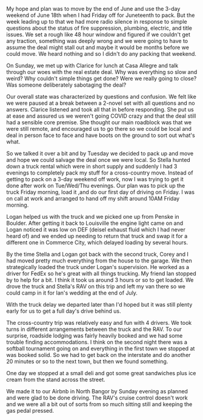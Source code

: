 My hope and plan was to move by the end of June and use the 3-day weekend of June 18th when I had Friday off for Juneteenth to pack. But the week leading up to that we had more radio silence in response to simple questions about the status of fire suppression, plumbing, electric, and title issues. We set a rough like 48 hour window and figured if we couldn't get any traction, something was deeply wrong and we were going to have to assume the deal might stall out and maybe it would be months before we could move. We heard nothing and so I didn't do any packing that weekend.

On Sunday, we met up with Clarice for lunch at Casa Allegre and talk through our woes with the real estate deal. Why was everything so slow and weird? Why couldn't simple things get done? Were we really going to close? Was someone deliberately sabotaging the deal?

Our overall state was characterized by questions and confusion. We felt like we were paused at a break between a 2-novel set with all questions and no answers. Clarice listened and took all that in before responding. She put us at ease and assured us we weren't going COVID crazy and that the deal still had a sensible core premise. She thought our main roadblock was that we were still remote, and encouraged us to go there so we could be local and deal in person face to face and have boots on the ground to sort out what's what.

So we talked it over a bit and by Tuesday we decided to pack up and move and hope we could salvage the deal once we were local. So Stella hunted down a truck rental which were in short supply and suddenly I had 3 evenings to completely pack my stuff for a cross-country move. Instead of getting to pack on a 3-day weekend off work, now I was trying to get it done after work on Tue/Wed/Thu evenings. Our plan was to pick up the truck Friday morning, load it ,and do our first day of driving on Friday. I was on call at work and arranged to hand off my shift around 10AM Friday morning.

Logan helped us with the truck and we picked one up from Penske in Boulder. After getting it back to Louisville the engine light came on and Logan noticed it was low on DEF (deisel exhaust fluid which I had never heard of) and we ended up needing to return that truck and swap it for a different one in Commerce City, which delayed loading by several hours.

By the time Stella and Logan got back with the second truck, Corey and I had moved pretty much everything from the house to the garage. We then strategically loaded the truck under Logan's supervision. He worked as a driver for FedEx so he's great with all things trucking. My friend Ian stopped by to help for a bit. I think it took us around 3 hours or so to get loaded. We drove the truck and Stella's RAV on this trip and left my van there so we could camp in it for Ian's wedding at the end of July.

With the truck delay we departed later than I'd hoped but it was still plenty early for us to get a full day's drive behind us.

The cross-country trip was relatively easy and fun with 4 drivers. We took turns in different arrangements between the truck and the RAV. To our surprise, roadside lodging was fairly heavily booked and we had some trouble finding accommodations. I think on the second night there was a softball tournament going on and everything in the first town we stopped at was booked solid. So we had to get back on the interstate and do another 20 minutes or so to the next town, but then we found something.

One day we stopped at a small deli and got some great sandwiches plus ice cream from the stand across the street.

We made it to our Airbnb in North Bangor by Sunday evening as planned and were glad to be done driving. The RAV's cruise control doesn't work and we were all a bit out of sorts from so much sitting still and keeping the gas pedal pressed.

